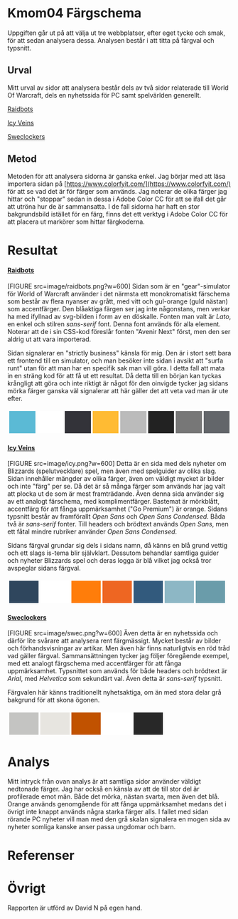 # Kmom04 Färgschema

Uppgiften går ut på att välja ut tre webbplatser, efter eget tycke och smak, för att sedan analysera dessa.
Analysen består i att titta på färgval och typsnitt.

## Urval
Mitt urval av sidor att analysera består dels av två sidor relaterade till World Of Warcraft, dels en nyhetssida för PC samt spelvärlden generellt.


[Raidbots](https://www.raidbots.com/)

[Icy Veins](https://www.icy-veins.com/)

[Sweclockers](https://www.sweclockers.com/)

## Metod

Metoden för att analysera sidorna är ganska enkel. Jag börjar med att läsa importera sidan på [https://www.colorfyit.com/](https://www.colorfyit.com/) för att se vad det är för färger som används.
Jag noterar de olika färger jag hittar och "stoppar" sedan in dessa i Adobe Color CC för att se ifall det går att utröna hur de är sammansatta.
I de fall sidorna har haft en stor bakgrundsbild istället för en färg, finns det ett verktyg i Adobe Color CC för att placera ut markörer som hittar färgkoderna.

# Resultat
#### [Raidbots](https://www.raidbots.com/)
[FIGURE src=image/raidbots.png?w=600]
Sidan som är en "gear"-simulator för World of Warcraft använder i det närmsta ett monokromatiskt färschema som består av flera nyanser av grått, med vitt och gul-orange (guld nästan) som accentfärger.
Den blåaktiga färgen ser jag inte någonstans, men verkar ha med ifyllnad av svg-bilden i form av en döskalle.
Fonten man valt är *Lato*, en enkel och stilren *sans-serif* font. Denna font används för alla element.
Noterar att de i sin CSS-kod föreslår fonten "Avenir Next" först, men den ser aldrig ut att vara importerad.

Sidan signalerar en "strictly business" känsla för mig. Den är i stort sett bara ett frontend till en simulator, och man besöker inte sidan i avsikt
att "surfa runt" utan för att man har en specifik sak man vill göra. I detta fall att mata in en sträng kod för att få ut ett resultat.
Då detta till en början kan tyckas krångligt att göra och inte riktigt är något för den oinvigde tycker jag sidans mörka färger ganska väl signalerar
att här gäller det att veta vad man är ute efter.

<table style="border-spacing: 4px; border-collapse: separate">
<tr>
<td style="height: 50px; width: 50px; background-color: #5bbad5">
<td style="height: 50px; width: 50px; background-color: #ffffff">
<td style="height: 50px; width: 50px; background-color: #333339">
<td style="height: 50px; width: 50px; background-color: #ffbb33">
<td style="height: 50px; width: 50px; background-color: #bbbbbb">
<td style="height: 50px; width: 50px; background-color: #222222">
<td style="height: 50px; width: 50px; background-color: #777777">
<td style="height: 50px; width: 50px; background-color: #63666a">
</tr>
</table>

#### [Icy Veins](https://www.icy-veins.com/)
[FIGURE src=image/icy.png?w=600]
Detta är en sida med dels nyheter om Blizzards (spelutvecklare) spel, men även med spelguider av olika slag.
Sidan innehåller mängder av olika färger, även om väldigt mycket är bilder och inte "färg" per se.
Då det är så många färger som används har jag valt att plocka ut de som är mest framträdande.
Även denna sida använder sig av ett analogt färschema, med komplimentfärger. Bastemat är mörkblått, accentfärg för att fånga uppmärksamhet ("Go Premium") är orange.
Sidans typsnitt består av framförallt *Open Sans* och *Open Sans Condensed*. Båda två är *sans-serif* fonter.
Till headers och brödtext används *Open Sans*, men ett fåtal mindre rubriker använder *Open Sans Condensed*.

Sidans färgval grundar sig dels i sidans namn, då känns en blå grund vettig och ett slags is-tema blir självklart.
Dessutom behandlar samtliga guider och nyheter Blizzards spel och deras logga är blå vilket jag också tror avspeglar sidans färgval.

<table style="border-spacing: 4px; border-collapse: separate">
<tr>
<td style="height: 50px; width: 50px; background-color: #2f465d">
<td style="height: 50px; width: 50px; background-color: #ffffff">
<td style="height: 50px; width: 50px; background-color: #ff7d0a">
<td style="height: 50px; width: 50px; background-color: #ee6622">
<td style="height: 50px; width: 50px; background-color: #325a7d">
<td style="height: 50px; width: 50px; background-color: #8db7c5">
<td style="height: 50px; width: 50px; background-color: #6a9caa">
</tr>
</table>

#### [Sweclockers](https://www.sweclockers.com/)
[FIGURE src=image/swec.png?w=600]
Även detta är en nyhetssida och därför lite svårare att analysera rent färgmässigt. Mycket består av bilder och förhandsvisningar av artikar.
Men även här finns naturligtvis en röd tråd vad gäller färgval. Sammansättningen tycker jag följer föregående exempel, med ett analogt färgschema med accentfärger
för att fånga uppmärksamhet.
Typsnittet som används för både headers och brödtext är *Arial*, med *Helvetica* som sekundärt val.
Även detta är *sans-serif* typsnitt.

Färgvalen här känns traditionellt nyhetsaktiga, om än med stora delar grå bakgrund för att skona ögonen.

<table style="border-spacing: 4px; border-collapse: separate">
<tr>
<td style="height: 50px; width: 50px; background-color: #c4c4c2">
<td style="height: 50px; width: 50px; background-color: #e7e5e0">
<td style="height: 50px; width: 50px; background-color: #c15200">
<td style="height: 50px; width: 50px; background-color: #FFF">
<td style="height: 50px; width: 50px; background-color: #282828">
</tr>
</table>


# Analys
Mitt intryck från ovan analys är att samtliga sidor använder väldigt nedtonade färger. Jag har också en känsla av att de till stor del är profilerade emot män.
Både det mörka, nästan svarta, men även det blå.
Orange används genomgående för att fånga uppmärksamhet medans det i övrigt inte knappt används några starka färger alls.
I fallet med sidan rörande PC nyheter vill man med den grå skalan signalera en mogen sida av nyheter somliga kanske anser passa ungdomar och barn.

# Referenser

# Övrigt
Rapporten är utförd av David N på egen hand.
